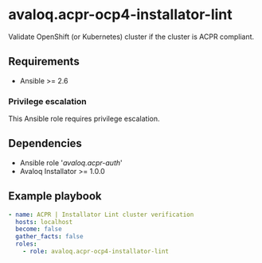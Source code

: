 # avaloq.acpr-ocp4-installator-lint

Validate OpenShift (or Kubernetes) cluster if the cluster is ACPR compliant.
 
## Requirements

* Ansible >= 2.6

### Privilege escalation

This Ansible role requires privilege escalation.

## Dependencies

* Ansible role '*avaloq.acpr-auth*'
* Avaloq Installator >= 1.0.0

## Example playbook

```yaml
- name: ACPR | Installator Lint cluster verification
  hosts: localhost
  become: false
  gather_facts: false
  roles:
    - role: avaloq.acpr-ocp4-installator-lint
```
